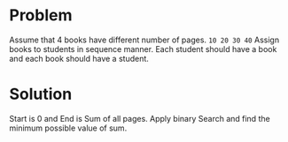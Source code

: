 # Problem

Assume that 4 books have different number of pages.
`10 20 30 40`
Assign books to students in sequence manner. Each student should have a book and each book should have a student.

# Solution

Start is 0 and End is Sum of all pages. Apply binary Search and find the minimum possible value of sum.

